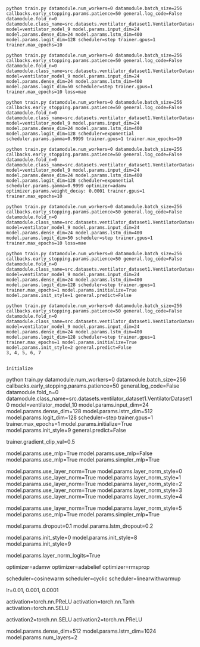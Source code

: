 ```shell

python train.py datamodule.num_workers=0 datamodule.batch_size=256 callbacks.early_stopping.params.patience=50 general.log_code=False datamodule.fold_n=0 datamodule.class_name=src.datasets.ventilator_dataset1.VentilatorDataset10 model=ventilator_model_9 model.params.input_dim=24 model.params.dense_dim=24 model.params.lstm_dim=400 model.params.logit_dim=128 scheduler=step trainer.gpus=1 trainer.max_epochs=10

python train.py datamodule.num_workers=0 datamodule.batch_size=256 callbacks.early_stopping.params.patience=50 general.log_code=False datamodule.fold_n=0 datamodule.class_name=src.datasets.ventilator_dataset1.VentilatorDataset10 model=ventilator_model_9 model.params.input_dim=24 model.params.dense_dim=24 model.params.lstm_dim=400 model.params.logit_dim=50 scheduler=step trainer.gpus=1 trainer.max_epochs=10 loss=mae

python train.py datamodule.num_workers=0 datamodule.batch_size=256 callbacks.early_stopping.params.patience=50 general.log_code=False datamodule.fold_n=0 datamodule.class_name=src.datasets.ventilator_dataset1.VentilatorDataset10 model=ventilator_model_9 model.params.input_dim=24 model.params.dense_dim=24 model.params.lstm_dim=400 model.params.logit_dim=128 scheduler=exponential scheduler.params.gamma=0.9999 trainer.gpus=1 trainer.max_epochs=10

python train.py datamodule.num_workers=0 datamodule.batch_size=256 callbacks.early_stopping.params.patience=50 general.log_code=False datamodule.fold_n=0 datamodule.class_name=src.datasets.ventilator_dataset1.VentilatorDataset10 model=ventilator_model_9 model.params.input_dim=24 model.params.dense_dim=24 model.params.lstm_dim=400 model.params.logit_dim=128 scheduler=exponential scheduler.params.gamma=0.9999 optimizer=adamw optimizer.params.weight_decay: 0.0001 trainer.gpus=1 trainer.max_epochs=10

python train.py datamodule.num_workers=0 datamodule.batch_size=256 callbacks.early_stopping.params.patience=50 general.log_code=False datamodule.fold_n=0 datamodule.class_name=src.datasets.ventilator_dataset1.VentilatorDataset10 model=ventilator_model_9 model.params.input_dim=24 model.params.dense_dim=24 model.params.lstm_dim=400 model.params.logit_dim=50 scheduler=step trainer.gpus=1 trainer.max_epochs=10 loss=mae

python train.py datamodule.num_workers=0 datamodule.batch_size=256 callbacks.early_stopping.params.patience=50 general.log_code=False datamodule.fold_n=0 datamodule.class_name=src.datasets.ventilator_dataset1.VentilatorDataset10 model=ventilator_model_9 model.params.input_dim=24 model.params.dense_dim=24 model.params.lstm_dim=400 model.params.logit_dim=128 scheduler=step trainer.gpus=1 trainer.max_epochs=1 model.params.initialize=True model.params.init_style=1 general.predict=False

python train.py datamodule.num_workers=0 datamodule.batch_size=256 callbacks.early_stopping.params.patience=50 general.log_code=False datamodule.fold_n=0 datamodule.class_name=src.datasets.ventilator_dataset1.VentilatorDataset10 model=ventilator_model_9 model.params.input_dim=24 model.params.dense_dim=24 model.params.lstm_dim=400 model.params.logit_dim=128 scheduler=step trainer.gpus=1 trainer.max_epochs=1 model.params.initialize=True model.params.init_style=2 general.predict=False
3, 4, 5, 6, 7


initialize

```

python train.py datamodule.num_workers=0 datamodule.batch_size=256 callbacks.early_stopping.params.patience=50 general.log_code=False datamodule.fold_n=0 datamodule.class_name=src.datasets.ventilator_dataset1.VentilatorDataset10 model=ventilator_model_10 model.params.input_dim=24 model.params.dense_dim=128 model.params.lstm_dim=512 model.params.logit_dim=128 scheduler=step trainer.gpus=1 trainer.max_epochs=1 model.params.initialize=True model.params.init_style=9 general.predict=False

trainer.gradient_clip_val=0.5

model.params.use_mlp=True
model.params.use_mlp=False
model.params.use_mlp=True model.params.simpler_mlp=True

model.params.use_layer_norm=True model.params.layer_norm_style=0
model.params.use_layer_norm=True model.params.layer_norm_style=1
model.params.use_layer_norm=True model.params.layer_norm_style=2
model.params.use_layer_norm=True model.params.layer_norm_style=3
model.params.use_layer_norm=True model.params.layer_norm_style=4


model.params.use_layer_norm=True model.params.layer_norm_style=5 model.params.use_mlp=True model.params.simpler_mlp=True

model.params.dropout=0.1
model.params.lstm_dropout=0.2

model.params.init_style=0
model.params.init_style=8
model.params.init_style=9

model.params.layer_norm_logits=True

optimizer=adamw
optimizer=adabelief
optimizer=rmsprop


scheduler=cosinewarm
scheduler=cyclic
scheduler=linearwithwarmup

lr=0.01, 0.001, 0.0001


activation=torch.nn.PReLU
activation=torch.nn.Tanh
activation=torch.nn.SELU

activation2=torch.nn.SELU
activation2=torch.nn.PReLU

model.params.dense_dim=512
model.params.lstm_dim=1024
model.params.num_layers=2
